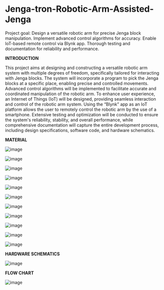 # Jenga-tron-Robotic-Arm-Assisted-Jenga
Project goal: Design a versatile robotic arm for precise Jenga block manipulation. Implement advanced control algorithms for accuracy. Enable IoT-based remote control via Blynk app. Thorough testing and documentation for reliability and performance.

<b>INTRODUCTION</b>

This project aims at designing and constructing a versatile robotic arm system with multiple degrees of freedom, specifically tailored for interacting with Jenga blocks. The system will incorporate a program to pick the Jenga blocks at a specific place, enabling precise and controlled movements. Advanced control algorithms will be implemented to facilitate accurate and coordinated manipulation of the robotic arm. To enhance user experience, an Internet of Things (IoT) will be designed, providing seamless interaction and control of the robotic arm system. Using the “Blynk” app as an IoT platform allows the user to remotely control the robotic arm by the use of a smartphone. Extensive testing and optimization will be conducted to ensure the system's reliability, stability, and overall performance, while comprehensive documentation will capture the entire development process, including design specifications, software code, and hardware schematics.


<b>MATERIAL</b><br>



![image](https://github.com/RND-NONAGON-KEYWARRIORS/Jenga-tron-Robotic-Arm-Assisted-Jenga/assets/143982031/fc828e25-c676-483e-a765-ca40007b7f64)

![image](https://github.com/RND-NONAGON-KEYWARRIORS/Jenga-tron-Robotic-Arm-Assisted-Jenga/assets/143982031/ada9d976-1e4a-4d79-af16-002209c37ad7)

![image](https://github.com/RND-NONAGON-KEYWARRIORS/Jenga-tron-Robotic-Arm-Assisted-Jenga/assets/143982031/3b63675f-6767-4154-920b-f1b4ce0c2aeb)

![image](https://github.com/RND-NONAGON-KEYWARRIORS/Jenga-tron-Robotic-Arm-Assisted-Jenga/assets/143982031/1e9b2f99-9448-47cc-8425-57f3562a3ed7)

![image](https://github.com/RND-NONAGON-KEYWARRIORS/Jenga-tron-Robotic-Arm-Assisted-Jenga/assets/143982031/0c04625d-ad76-4a76-bb33-caacef28cc17)

![image](https://github.com/RND-NONAGON-KEYWARRIORS/Jenga-tron-Robotic-Arm-Assisted-Jenga/assets/143982031/fabc5ee2-d982-408c-b27e-dab1c98e7a67)

![image](https://github.com/RND-NONAGON-KEYWARRIORS/Jenga-tron-Robotic-Arm-Assisted-Jenga/assets/143982031/46edff77-2437-4a8c-bbec-b9990f73d249)

![image](https://github.com/RND-NONAGON-KEYWARRIORS/Jenga-tron-Robotic-Arm-Assisted-Jenga/assets/143982031/28de761b-1b6c-4046-b33d-3500d468ec20)

![image](https://github.com/RND-NONAGON-KEYWARRIORS/Jenga-tron-Robotic-Arm-Assisted-Jenga/assets/143982031/619908ba-2956-43d2-86c7-7481aec116c7)

![image](https://github.com/RND-NONAGON-KEYWARRIORS/Jenga-tron-Robotic-Arm-Assisted-Jenga/assets/143982031/8c54be7b-326c-4299-9f3c-b268150ce850)

![image](https://github.com/RND-NONAGON-KEYWARRIORS/Jenga-tron-Robotic-Arm-Assisted-Jenga/assets/143982031/16c37c0a-1a84-47f4-8737-432922f593bf)

<b>HARDWARE SCHEMATICS</b><br>


![image](https://github.com/RND-NONAGON-KEYWARRIORS/Jenga-tron-Robotic-Arm-Assisted-Jenga/assets/134179620/81526321-6311-4a5a-85ac-40c34003bf18)

<b>FLOW CHART</b><br>


![image](https://github.com/RND-NONAGON-KEYWARRIORS/Jenga-tron-Robotic-Arm-Assisted-Jenga/assets/134179620/196d2c5d-7149-45d6-a41d-9e595ed19892)


